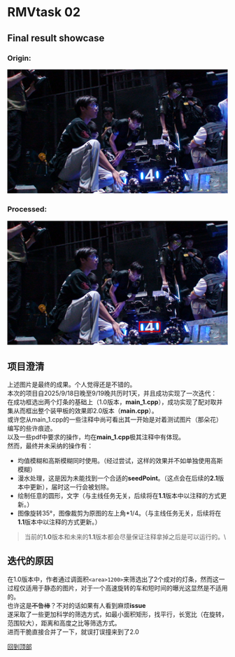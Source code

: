 # RMVtask 02
## Final result showcase
### Origin:
![Original Picture](./resources/test_image.jpg)
### Processed:
![Processed Picture](./resources/img_result.jpg)
## 项目澄清
上述图片是最终的成果。个人觉得还是不错的。\
本次的项目自2025/9/18日晚至9/19晚共历时1天，并且成功实现了一次迭代：\
在成功框选出两个灯条的基础上（1.0版本，**main_1.cpp**），成功实现了配对取并集从而框出整个装甲板的效果即2.0版本（**main.cpp**）。\
或许您从main_1.cpp的一些注释中尚可看出其一开始是对着测试图片（那朵花）编写的些许痕迹。\
以及一些pdf中要求的操作，均在**main_1.cpp**极其注释中有体现。\
然而，最终并未采纳的操作有：
- 均值模糊和高斯模糊同时使用。（经过尝试，这样的效果并不如单独使用高斯模糊）
- 漫水处理，这是因为未能找到一个合适的**seedPoint**。（这点会在后续的**2.1**版本中更新），届时这一行会被划除。
- 绘制任意的圆形，文字（与主线任务无关，后续将在**1.1**版本中以注释的方式更新。）
- 图像旋转35°，图像裁剪为原图的左上角*1/4。（与主线任务无关，后续将在**1.1**版本中以注释的方式更新。）
> 当前的**1.0**版本和未来的**1.1**版本都会尽量保证注释拿掉之后是可以运行的。\
## 迭代的原因
在1.0版本中，作者通过调面积`<area>1200>`来筛选出了2个成对的灯条，然而这一过程仅适用于静态的图片，对于一个高速旋转的车和短时间的曝光这显然是不适用的。\
也许这是~~不鲁棒~~？不对的话如果有人看到麻烦**issue**\
遂采取了一些更加科学的筛选方式，如最小面积矩形，找平行，长宽比（在旋转，范围较大），距离和高度之比等筛选方式。\
进而干脆直接合并了一下，就误打误撞来到了2.0

[回到顶部](#)

